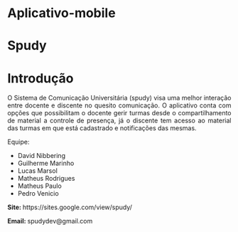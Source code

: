 # Aplicativo-mobile

# Spudy
# Introdução
  <p align="justify">  O Sistema de Comunicação Universitária (spudy) visa uma melhor interação entre docente e discente no quesito comunicação. O aplicativo conta com opções que possibilitam o docente gerir turmas desde o compartilhamento de material a controle de presença, já o discente tem acesso ao material das turmas em que está cadastrado e notificações das mesmas.</p>
  
  
 Equipe:
  <ul>
  <li> David Nibbering </li>
  <li> Guilherme Marinho </li>
  <li> Lucas Marsol </li>
  <li> Matheus Rodrigues </li>
  <li> Matheus Paulo </li>
  <li> Pedro Venicio </li>
  </ul>


<p> 
  <strong> Site: </strong> https://sites.google.com/view/spudy/
</p>
<p>
  <strong> Email: </strong> spudydev@gmail.com
  </p>

